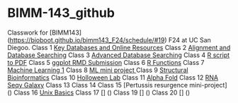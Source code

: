 # BIMM-143_github
Classwork for [BIMM143] (https://bioboot.github.io/bimm143_F24/schedule/#19) F24 at UC San Diegoo.
Class 1 [Key Databases and Online Resources](https://github.com/Karlg23/BIMM-143_github/tree/af5f9fba8d003ad8366014e4fc27c1d70a4a9dab/Class%201)
Class 2 [Alignment and Database Searching](https://github.com/Karlg23/BIMM-143_github/tree/af5f9fba8d003ad8366014e4fc27c1d70a4a9dab/Class%202)
Class 3 [Advanced Database Searching](https://github.com/Karlg23/BIMM-143_github/tree/af5f9fba8d003ad8366014e4fc27c1d70a4a9dab/Class%203%20)
Class 4 [R script to PDF](https://github.com/Karlg23/BIMM-143_github/blob/af5f9fba8d003ad8366014e4fc27c1d70a4a9dab/Class%204/lab%204.pdf) 
Class 5 [ggplot RMD Submission](https://github.com/Karlg23/BIMM-143_github/tree/af5f9fba8d003ad8366014e4fc27c1d70a4a9dab/Class%205.)
Class 6 [R Functions](https://github.com/Karlg23/BIMM-143_github/blob/af5f9fba8d003ad8366014e4fc27c1d70a4a9dab/Class%206/Class%206.pdf)
Class 7 [Machine Learning 1](https://github.com/Karlg23/BIMM-143_github/tree/af5f9fba8d003ad8366014e4fc27c1d70a4a9dab/Class%207)
Class 8 [ML mini project ](https://github.com/Karlg23/BIMM-143_github/blob/af5f9fba8d003ad8366014e4fc27c1d70a4a9dab/Class%208%20MIni%20Project/Class-8-Mini-Project.pdf)
Class 9 [Structural Bioinformatics]()
Class 10 [Holloween Lab](https://github.com/Karlg23/BIMM-143_github/blob/af5f9fba8d003ad8366014e4fc27c1d70a4a9dab/Class%2010%20Halloween%20Lab/Class%2010%20Halloween%20Lab%20-%20Class-10-Halloween-Lab.pdf)
Class 11 [Alpha Fold](https://github.com/Karlg23/BIMM-143_github/blob/af5f9fba8d003ad8366014e4fc27c1d70a4a9dab/Class%2011%20/Class-9-Structural-BioInformatics-1.pdf)
Class 12 [RNA Seqy Galaxy](https://github.com/Karlg23/BIMM-143_github/blob/af5f9fba8d003ad8366014e4fc27c1d70a4a9dab/class12%20point/class12-point.pdf)
Class 13 [](https://github.com/Karlg23/BIMM-143_github/blob/af5f9fba8d003ad8366014e4fc27c1d70a4a9dab/Class%2013/Class%2013%20-%20Class-13.pdf)
Class 14 [](https://github.com/Karlg23/BIMM-143_github/blob/af5f9fba8d003ad8366014e4fc27c1d70a4a9dab/Class%2014/Class%2014.pdf)
Class 15 [Pertussis resurgence mini-project] ()
Class 16 [Unix Basics](https://github.com/Karlg23/BIMM-143_github/tree/af5f9fba8d003ad8366014e4fc27c1d70a4a9dab/Class%2016)
Class 17 [] ()
Class 19 [] ()
Class 20 [] () 






